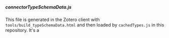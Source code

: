 ##### connectorTypeSchemaData.js

This file is generated in the Zotero client with `tools/build_typeSchemaData.html` and then loaded by `cachedTypes.js` in this repository.
It's a
